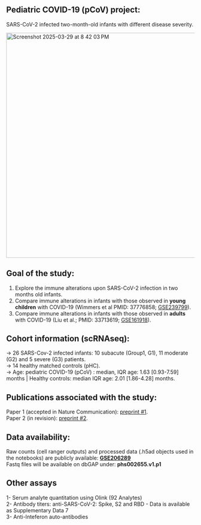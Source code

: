 
## Pediatric COVID-19 (pCoV) project: 
SARS-CoV-2 infected two-month-old infants with different disease severity.<br/>  

<img width="600" align="center" alt="Screenshot 2025-03-29 at 8 42 03 PM" src="https://github.com/user-attachments/assets/b8d80d4f-64ce-404d-80ae-9f82ab2d1710"/> <br/>

## Goal of the study: 
1. Explore the immune alterations upon SARS-CoV-2 infection in two months old infants. <br/>
2. Compare immune alterations in infants with those observed in **young children** with COVID-19 (Wimmers et al PMID: 37776858; [GSE239799]).<br/>
3. Compare immune alterations in infants with those observed in **adults** with COVID-19 (Liu et al.; PMID: 33713619; [GSE161918]). <br/>

## Cohort information (scRNAseq):
-> 26 SARS-Cov-2 infected infants: 10 subacute (Group1, G1), 11 moderate (G2) and 5 severe (G3) patients.<br/>
-> 14 healthy matched controls (pHC).<br/>
-> Age: pediatric COVID-19 (pCoV) : median, IQR age: 1.63 [0.93-7.59] months | Healthy controls:   median IQR age: 2.01 [1.86-4.28] months.<br/>


## Publications associated with the study:
Paper 1 (accepted in Nature Communication): [preprint #1]. <br/>
Paper 2 (in revision): [preprint #2]. <br/>

## Data availability: 
Raw counts (cell ranger outputs) and processed data (.h5ad objects used in the notebooks) are publicly available: **[GSE206289]** <br/>
Fastq files will be available on dbGAP under: **phs002655.v1.p1** <br/>

## Other assays 
1- Serum analyte quantitation using Olink (92 Analytes) <br/>
2- Antibody titers:  anti-SARS-CoV-2: Spike, S2 and RBD - Data is available as Supplementary Data 7 <br/> 
3- Anti-Inteferon auto-antibodies <br/>

[GSE206289]: https://www.ncbi.nlm.nih.gov/geo/query/acc.cgi?acc=GSE206289
[GSE239799]:https://www.ncbi.xyz/geo/query/acc.cgi?acc=GSE239799
[GSE161918]: https://www.ncbi.nlm.nih.gov/geo/query/acc.cgi?acc=GSE161918
[preprint #1]: https://www.researchsquare.com/article/rs-5176621/v1 
[preprint #2]: https://www.researchsquare.com/article/rs-5640872/v1 
